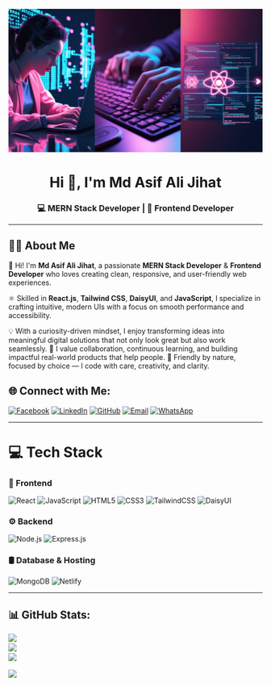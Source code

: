 <p align="center">
<img src="https://github.com/mdasifalijihat/mdasifalijihat/blob/main/img.jpg">
</p>
<h1 align="center">Hi 👋, I'm Md Asif Ali Jihat</h1>
<h3 align="center">💻 MERN Stack Developer | 🎨 Frontend Developer</h3>

--- 

## 🧑‍💻 About Me
👋 Hi! I'm **Md Asif Ali Jihat**, a passionate **MERN Stack Developer** & **Frontend Developer** who loves creating clean, responsive, and user-friendly web experiences.  

⚛️ Skilled in **React.js**, **Tailwind CSS**, **DaisyUI**, and **JavaScript**, I specialize in crafting intuitive, modern UIs with a focus on smooth performance and accessibility.  

💡 With a curiosity-driven mindset, I enjoy transforming ideas into meaningful digital solutions that not only look great but also work seamlessly.
🤝 I value collaboration, continuous learning, and building impactful real-world products that help people.
🌟 Friendly by nature, focused by choice — I code with care, creativity, and clarity.  

## 🌐 Connect with Me:
[![Facebook](https://img.shields.io/badge/Facebook-%231877F2.svg?style=for-the-badge&logo=Facebook&logoColor=white)](https://facebook.com/mdasifalijihat9) 
[![LinkedIn](https://img.shields.io/badge/LinkedIn-%230077B5.svg?style=for-the-badge&logo=linkedin&logoColor=white)](https://linkedin.com/in/md-asif-ali-jihat-976281217/) 
[![GitHub](https://img.shields.io/badge/GitHub-100000?style=for-the-badge&logo=github&logoColor=white)](https://github.com/mdasifalijihat)
[![Email](https://img.shields.io/badge/Email-D14836?style=for-the-badge&logo=gmail&logoColor=white)](mailto:mdasifalijihat@gmail.com)
[![WhatsApp](https://img.shields.io/badge/WhatsApp-25D366?style=for-the-badge&logo=whatsapp&logoColor=white)](https://wa.me/8801716673324)


---

# 💻 Tech Stack  

### 🚀 Frontend  
![React](https://img.shields.io/badge/React-20232A?style=for-the-badge&logo=react&logoColor=61DAFB)  ![JavaScript](https://img.shields.io/badge/javascript-%23323330.svg?style=for-the-badge&logo=javascript&logoColor=%23F7DF1E)  ![HTML5](https://img.shields.io/badge/HTML5-E34F26?style=for-the-badge&logo=html5&logoColor=white)  ![CSS3](https://img.shields.io/badge/CSS3-1572B6?style=for-the-badge&logo=css3&logoColor=white)  ![TailwindCSS](https://img.shields.io/badge/tailwindcss-%2338B2AC.svg?style=for-the-badge&logo=tailwind-css&logoColor=white)  ![DaisyUI](https://img.shields.io/badge/daisyui-5A0EF8?style=for-the-badge&logo=daisyui&logoColor=white)  

### ⚙️ Backend  
![Node.js](https://img.shields.io/badge/Node.js-339933?style=for-the-badge&logo=nodedotjs&logoColor=white)  ![Express.js](https://img.shields.io/badge/Express.js-000000?style=for-the-badge&logo=express&logoColor=white)  

### 🛢 Database & Hosting  
![MongoDB](https://img.shields.io/badge/MongoDB-%234ea94b.svg?style=for-the-badge&logo=mongodb&logoColor=white)  ![Netlify](https://img.shields.io/badge/netlify-%23000000.svg?style=for-the-badge&logo=netlify&logoColor=#00C7B7)  

---


## 📊 GitHub Stats:
![](https://github-readme-stats.vercel.app/api?username=mdasifalijihat&theme=slateorange&hide_border=true&include_all_commits=true&count_private=false)<br/>
![](https://nirzak-streak-stats.vercel.app/?user=mdasifalijihat&theme=slateorange&hide_border=true)<br/>
![](https://github-readme-stats.vercel.app/api/top-langs/?username=mdasifalijihat&theme=slateorange&hide_border=true&layout=compact)


[![](https://visitcount.itsvg.in/api?id=mdasifalijihat&icon=0&color=0)](https://visitcount.itsvg.in)

<!-- Created with ❤️ by Md Asif Ali Jihat -->







